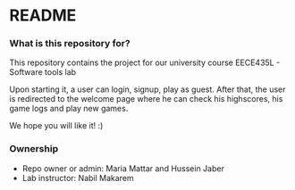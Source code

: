 # README #

### What is this repository for? ###
This repository contains the project for our university course EECE435L - Software tools lab

Upon starting it, a user can login, signup, play as guest.
After that, the user is redirected to the welcome page where he can check his highscores, his game logs and play new games.

We hope you will like it! :)

### Ownership ###

* Repo owner or admin: Maria Mattar and Hussein Jaber
* Lab instructor: Nabil Makarem
